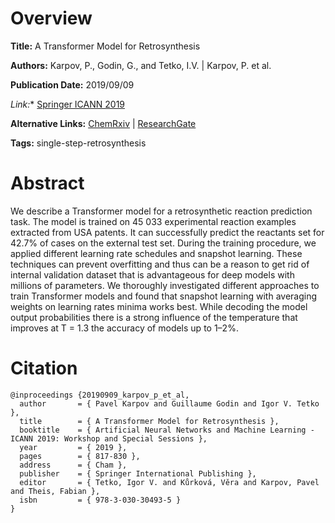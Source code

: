 # Overview
**Title:**
A Transformer Model for Retrosynthesis

**Authors:**
Karpov, P., Godin, G., and Tetko, I.V. |
Karpov, P. et al.

**Publication Date:**
2019/09/09

*Link:**
[Springer ICANN 2019](https://link.springer.com/chapter/10.1007/978-3-030-30493-5_78)

**Alternative Links:**
[ChemRxiv](https://chemrxiv.org/engage/chemrxiv/article-details/60c7417af96a00cd49286446) |
[ResearchGate](https://www.researchgate.net/publication/335731741_A_Transformer_Model_for_Retrosynthesis)

**Tags:**
single-step-retrosynthesis


# Abstract
We describe a Transformer model for a retrosynthetic reaction prediction task.
The model is trained on 45 033 experimental reaction examples extracted from USA patents.
It can successfully predict the reactants set for 42.7% of cases on the external test set.
During the training procedure, we applied different learning rate schedules and snapshot learning.
These techniques can prevent overfitting and thus can be a reason to get rid of internal validation dataset that is advantageous for deep models with millions of parameters.
We thoroughly investigated different approaches to train Transformer models and found that snapshot learning with averaging weights on learning rates minima works best.
While decoding the model output probabilities there is a strong influence of the temperature that improves at T = 1.3 the accuracy of models up to 1–2%.


# Citation
```
@inproceedings {20190909_karpov_p_et_al,
  author       = { Pavel Karpov and Guillaume Godin and Igor V. Tetko },
  title        = { A Transformer Model for Retrosynthesis },
  booktitle    = { Artificial Neural Networks and Machine Learning - ICANN 2019: Workshop and Special Sessions },
  year         = { 2019 },
  pages        = { 817-830 },
  address      = { Cham },
  publisher    = { Springer International Publishing },
  editor       = { Tetko, Igor V. and Kůrková, Věra and Karpov, Pavel and Theis, Fabian },
  isbn         = { 978-3-030-30493-5 }
}
```
